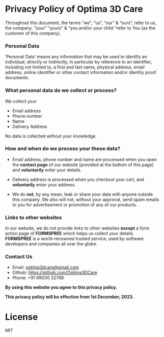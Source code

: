 
# Privacy Policy of Optima 3D Care

Throughout this document, the terms “we”, “us”, “our” & “ours”, refer to us, the company. “your” “yours” & “you and/or your child “refer to You (as the customer of this company).

### Personal Data

‘Personal Data’ means any information that may be used to identify an individual, directly or indirectly, in particular by reference to an identifier, including not limited to, a first and last name, physical address, email address, online identifier or other contact information and/or identity proof documents.

### What personal data do we collect or process?

We collect your
- Email address
- Phone number
- Name
- Delivery Address

No data is collected without your knowledge.

### How and when do we process your these data?


- Email address, phone number and name are processed when you open the **contact page** of our website [provided at the bottom of this page] and **voluntarily** enter your details.
- Delivery address is processed when you checkout your cart, and **voluntarily** enter your address.

- We do **not**, by any mean, leak or share your data with anyone outside this company. We also will not, without your approval, send spam emails to you for advertisement or promotion of any of our products.

### Links to other websites

In our website, we do not provide links to other websites **except** a form action page of **FORMSPREE** which helps us collect your details. **FORMSPREE** is a world-renowned trusted service, used by software developers and companies all over the globe.

### Contact Us

-   Email: optima3dcare@gmail.com
-   Github: https://github.com/Optima3DCare
- Phone: +91 99030 32768 

**By using this website you agree to this privacy policy.**

**This privacy policy will be effective from 1st December, 2023.**

# License

MIT